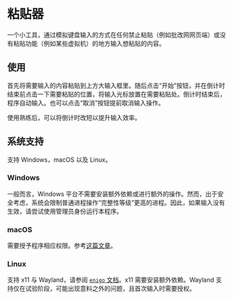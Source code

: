 # 粘贴器

一个小工具，通过模拟键盘输入的方式在任何禁止粘贴（例如批改网网页端）或没有粘贴功能（例如某些虚拟机）的地方输入想粘贴的内容。

## 使用

首先将需要输入的内容粘贴到上方大输入框里。随后点击“开始”按钮，并在倒计时结束前点击一下需要粘贴的位置，将输入光标放置在需要粘贴处。倒计时结束后，程序自动输入。也可以点击“取消”按钮提前取消输入操作。

使用熟练后，可以将倒计时改短以提升输入效率。

## 系统支持

支持 Windows，macOS 以及 Linux。

### Windows

一般而言，Windows 平台不需要安装额外依赖或进行额外的操作。然而，出于安全考虑，系统会限制普通进程操作“完整性等级”更高的进程。因此，如果输入没有生效，请尝试使用管理员身份运行本程序。

### macOS

需要授予程序相应权限。参考[这篇文章](https://web.archive.org/web/20231005204542/https://support.apple.com/guide/mac-help/allow-accessibility-apps-to-access-your-mac-mh43185/mac)。

### Linux

支持 x11 与 Wayland，请参阅 [`enigo` 文档](https://github.com/enigo-rs/enigo?tab=readme-ov-file#features)。x11 需要安装额外依赖。Wayland 支持仅在试验阶段，可能出现意料之外的问题，且首次输入时需要授权。
